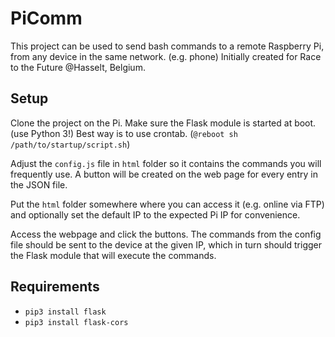 # PiComm

This project can be used to send bash commands to a remote Raspberry Pi, from any device in the same network. (e.g. phone)
Initially created for Race to the Future @Hasselt, Belgium.

## Setup
Clone the project on the Pi.
Make sure the Flask module is started at boot. (use Python 3!) Best way is to use crontab. (`@reboot sh /path/to/startup/script.sh`)


Adjust the `config.js` file in `html` folder so it contains the commands you will frequently use. A button will be created on the web page for every entry in the JSON file.


Put the `html` folder somewhere where you can access it (e.g. online via FTP) and optionally set the default IP to the expected Pi IP for convenience.


Access the webpage and click the buttons. The commands from the config file should be sent to the device at the given IP, which in turn should trigger the Flask module that will execute the commands.

## Requirements
* `pip3 install flask`
* `pip3 install flask-cors`

